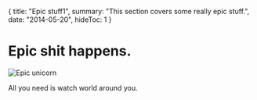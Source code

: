 {
  title: "Epic stuff1",
  summary: "This section covers some really epic stuff.",
  date:  "2014-05-20",
  hideToc: 1
}

# Epic shit happens.

![Epic unicorn](images/epicShit.jpg)

All you need is watch world around you.